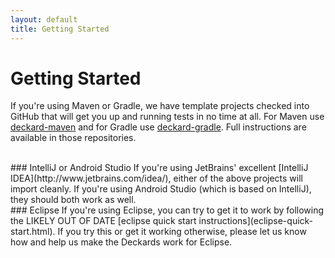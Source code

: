 ```yaml
---
layout: default
title: Getting Started
---
```


# Getting Started

If you're using Maven or Gradle, we have template projects checked into GitHub that will get you up and running tests in no time at all. For Maven use [deckard-maven](http://github.com/robolectric/deckard-maven) and for Gradle use [deckard-gradle](http://github.com/robolectric/deckard-gradle). Full instructions are available in those repositories.

<br>
### IntelliJ or Android Studio
If you're using JetBrains' excellent [IntelliJ IDEA](http://www.jetbrains.com/idea/), either of the above projects will import cleanly. If you're using Android Studio (which is based on IntelliJ), they should both work as well.

<br>
### Eclipse
If you're using Eclipse, you can try to get it to work by following the LIKELY OUT OF DATE [eclipse quick start instructions](eclipse-quick-start.html). If you try this or get it working otherwise, please let us know how and help us make the Deckards work for Eclipse.
